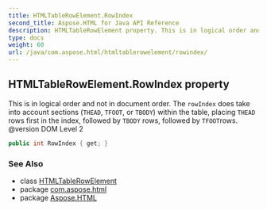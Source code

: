```yaml
---
title: HTMLTableRowElement.RowIndex
second_title: Aspose.HTML for Java API Reference
description: HTMLTableRowElement property. This is in logical order and not in document order. The rowIndex does take into account sections THEAD TFOOT or TBODY within the table placing THEAD rows first in the index followed by TBODY rows followed by TFOOTrows. version DOM Level 2
type: docs
weight: 60
url: /java/com.aspose.html/htmltablerowelement/rowindex/
---
```

## HTMLTableRowElement.RowIndex property

This is in logical order and not in document order. The `rowIndex` does take into account sections (`THEAD`, `TFOOT`, or `TBODY`) within the table, placing `THEAD` rows first in the index, followed by `TBODY` rows, followed by `TFOOT`rows. @version DOM Level 2

```java
public int RowIndex { get; }
```

### See Also

* class [HTMLTableRowElement](../)
* package [com.aspose.html](../../htmltablerowelement/)
* package [Aspose.HTML](../../../)
